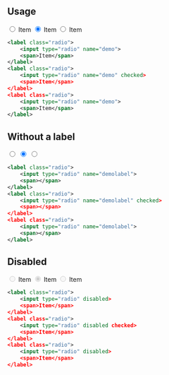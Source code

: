 ## Usage
<div class="p-4 m-1 background-light-grey">
	<label class="radio">
		<input type="radio" name="demo$">
		<span>Item</span>
	</label>
	<label class="radio">
		<input type="radio" name="demo$" checked>
		<span>Item</span>
	</label>
	<label class="radio">
		<input type="radio" name="demo$">
		<span>Item</span>
	</label>
</div>  

```xml
<label class="radio">
	<input type="radio" name="demo">
	<span>Item</span>
</label>
<label class="radio">
	<input type="radio" name="demo" checked>
	<span>Item</span>
</label>
<label class="radio">
	<input type="radio" name="demo">
	<span>Item</span>
</label>
```

## Without a label
<div class="p-4 m-1 background-light-grey">
	<label class="radio">
		<input type="radio" name="demolabel">
		<span></span>
	</label>
	<label class="radio">
		<input type="radio" name="demolabel" checked>
		<span></span>
	</label>
	<label class="radio">
		<input type="radio" name="demolabel">
		<span></span>
	</label>
</div>  

```xml
<label class="radio">
	<input type="radio" name="demolabel">
	<span></span>
</label>
<label class="radio">
	<input type="radio" name="demolabel" checked>
	<span></span>
</label>
<label class="radio">
	<input type="radio" name="demolabel">
	<span></span>
</label>
```

## Disabled
<div class="p-4 m-1 background-light-grey">
	<label class="radio">
		<input type="radio" disabled>
		<span>Item</span>
	</label>
	<label class="radio">
		<input type="radio" disabled checked>
		<span>Item</span>
	</label>
	<label class="radio">
		<input type="radio" disabled>
		<span>Item</span>
	</label>
</div>  

```xml
<label class="radio">
	<input type="radio" disabled>
	<span>Item</span>
</label>
<label class="radio">
	<input type="radio" disabled checked>
	<span>Item</span>
</label>
<label class="radio">
	<input type="radio" disabled>
	<span>Item</span>
</label>
```